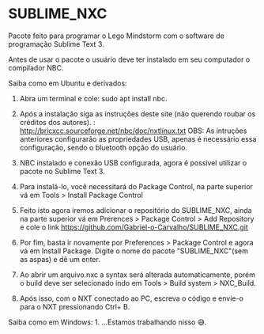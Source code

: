 # SUBLIME_NXC

Pacote feito para programar o Lego Mindstorm com o software de programação Sublime Text 3.

Antes de usar o pacote o usuário deve ter instalado em seu computador o compilador NBC. 

Saiba como em Ubuntu e derivados: 
  1. Abra um terminal e cole: sudo apt install nbc.
  
  2. Após a instalação siga as instruções deste site (não querendo roubar os créditos dos autores). : http://bricxcc.sourceforge.net/nbc/doc/nxtlinux.txt  OBS: As intruções anteriores configurarão as propriedades USB, apenas é necessário essa configuração, sendo o bluetooth opção do usuário.
  
  3. NBC instalado e conexão USB configurada, agora é possivel utilizar o pacote no Sublime Text 3.
  
  4. Para instalá-lo, você necessitará do Package Control, na parte superior vá em Tools > Install Package Control
  
  5. Feito isto agora iremos adicionar o repositório do SUBLIME_NXC, ainda na parte superior vá em Prerences > Package Control > Add Repository e cole o link https://github.com/Gabriel-o-Carvalho/SUBLIME_NXC.git
  
  6. Por fim, basta ir novamente por Preferences > Package Control e agora vá em Install Package. Digite o nome do pacote "SUBLIME_NXC"(sem as aspas) e dê um enter.
  
  7. Ao abrir um arquivo.nxc a syntax será alterada automaticamente, porém o build deve ser selecionado indo em Tools > Build system > NXC_Build.
  
  8. Após isso, com o NXT conectado ao PC, escreva o código e envie-o para o NXT pressionando Ctrl+ B.

Saiba como em Windows: 
  1. 
  ...Estamos trabalhando nisso 😅.
 
  

